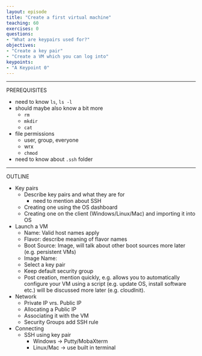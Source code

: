 ```yaml
---
layout: episode
title: "Create a first virtual machine"
teaching: 60
exercises: 0
questions:
- "What are keypairs used for?"
objectives:
- "Create a key pair"
- "Create a VM which you can log into"
keypoints:
- "A Keypoint 0"
---
```


---
PREREQUISITES
* need to know `ls`, `ls -l`
 * should maybe also know a bit more
    * `rm`
    * `mkdir`
    * `cat`
* file permissions
  * user, group, everyone
  * wrx
  * `chmod`
* need to know about `.ssh` folder

---
OUTLINE

* Key pairs
  * Describe key pairs and what they are for
    * need to mention about SSH
  * Creating one using the OS dashboard
  * Creating one on the client (Windows/Linux/Mac) and importing it into OS
* Launch a VM
  * Name: Valid host names apply
  * Flavor: describe meaning of flavor names
  * Boot Source: Image, will talk about other boot sources more later (e.g. persistent VMs)
  * Image Name:
  * Select a key pair
  * Keep default security group
  * Post creation, mention quickly, e.g. allows you to automatically configure your VM using a script (e.g. update OS, install software etc.) will be discussed more later (e.g. cloudInit).
* Network
  * Private IP vrs. Public IP
  * Allocating a Public IP
  * Associating it with the VM
  * Security Groups add SSH rule
* Connecting
  * SSH using key pair
    * Windows -> Putty/MobaXterm
    * Linux/Mac -> use built in terminal
